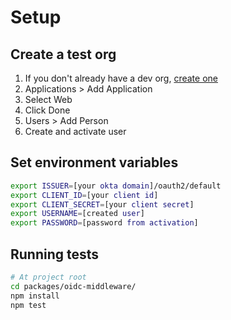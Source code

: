# Setup

## Create a test org

1. If you don't already have a dev org, [create one](https://developer.okta.com/signup/)
2. Applications > Add Application
3. Select Web
4. Click Done
5. Users > Add Person
6. Create and activate user

## Set environment variables

```bash
export ISSUER=[your okta domain]/oauth2/default
export CLIENT_ID=[your client id]
export CLIENT_SECRET=[your client secret]
export USERNAME=[created user]
export PASSWORD=[password from activation]
```

## Running tests

```bash
# At project root
cd packages/oidc-middleware/
npm install
npm test
```
